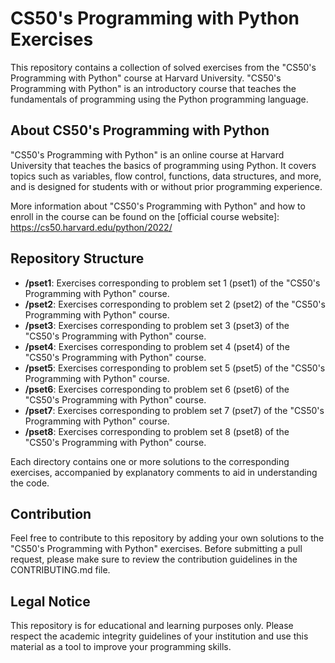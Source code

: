 # CS50's Programming with Python Exercises

This repository contains a collection of solved exercises from the "CS50's Programming with Python" course at Harvard University. "CS50's Programming with Python" is an introductory course that teaches the fundamentals of programming using the Python programming language.

## About CS50's Programming with Python

"CS50's Programming with Python" is an online course at Harvard University that teaches the basics of programming using Python. It covers topics such as variables, flow control, functions, data structures, and more, and is designed for students with or without prior programming experience.

More information about "CS50's Programming with Python" and how to enroll in the course can be found on the [official course website]:
https://cs50.harvard.edu/python/2022/

## Repository Structure

- **/pset1**: Exercises corresponding to problem set 1 (pset1) of the "CS50's Programming with Python" course.
- **/pset2**: Exercises corresponding to problem set 2 (pset2) of the "CS50's Programming with Python" course.
- **/pset3**: Exercises corresponding to problem set 3 (pset3) of the "CS50's Programming with Python" course.
- **/pset4**: Exercises corresponding to problem set 4 (pset4) of the "CS50's Programming with Python" course.
- **/pset5**: Exercises corresponding to problem set 5 (pset5) of the "CS50's Programming with Python" course.
- **/pset6**: Exercises corresponding to problem set 6 (pset6) of the "CS50's Programming with Python" course.
- **/pset7**: Exercises corresponding to problem set 7 (pset7) of the "CS50's Programming with Python" course.
- **/pset8**: Exercises corresponding to problem set 8 (pset8) of the "CS50's Programming with Python" course.

Each directory contains one or more solutions to the corresponding exercises, accompanied by explanatory comments to aid in understanding the code.

## Contribution

Feel free to contribute to this repository by adding your own solutions to the "CS50's Programming with Python" exercises. Before submitting a pull request, please make sure to review the contribution guidelines in the CONTRIBUTING.md file.

## Legal Notice

This repository is for educational and learning purposes only. Please respect the academic integrity guidelines of your institution and use this material as a tool to improve your programming skills.
